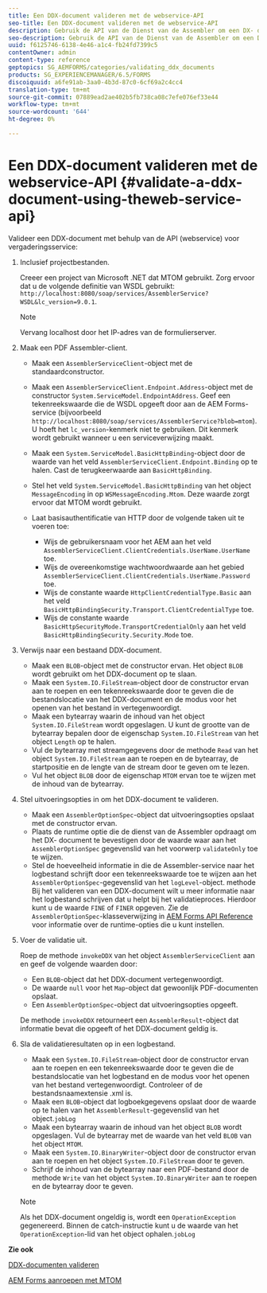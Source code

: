 ```yaml
---
title: Een DDX-document valideren met de webservice-API
seo-title: Een DDX-document valideren met de webservice-API
description: Gebruik de API van de Dienst van de Assembler om een DX- document te bevestigen.
seo-description: Gebruik de API van de Dienst van de Assembler om een DX- document te bevestigen.
uuid: f6125746-6138-4e46-a1c4-fb24fd7399c5
contentOwner: admin
content-type: reference
geptopics: SG_AEMFORMS/categories/validating_ddx_documents
products: SG_EXPERIENCEMANAGER/6.5/FORMS
discoiquuid: a6fe91ab-3aa0-4b3d-87c0-6cf69a2c4cc4
translation-type: tm+mt
source-git-commit: 07889ead2ae402b5fb738ca08c7efe076ef33e44
workflow-type: tm+mt
source-wordcount: '644'
ht-degree: 0%

---
```



# Een DDX-document valideren met de webservice-API {#validate-a-ddx-document-using-theweb-service-api}

Valideer een DDX-document met behulp van de API (webservice) voor vergaderingsservice:

1. Inclusief projectbestanden.

   Creeer een project van Microsoft .NET dat MTOM gebruikt. Zorg ervoor dat u de volgende definitie van WSDL gebruikt: `http://localhost:8080/soap/services/AssemblerService?WSDL&lc_version=9.0.1`.

   >[!NOTE]
   >
   >Vervang localhost door het IP-adres van de formulierserver.

1. Maak een PDF Assembler-client.

   * Maak een `AssemblerServiceClient`-object met de standaardconstructor.
   * Maak een `AssemblerServiceClient.Endpoint.Address`-object met de constructor `System.ServiceModel.EndpointAddress`. Geef een tekenreekswaarde die de WSDL opgeeft door aan de AEM Forms-service (bijvoorbeeld `http://localhost:8080/soap/services/AssemblerService?blob=mtom`). U hoeft het `lc_version`-kenmerk niet te gebruiken. Dit kenmerk wordt gebruikt wanneer u een serviceverwijzing maakt.
   * Maak een `System.ServiceModel.BasicHttpBinding`-object door de waarde van het veld `AssemblerServiceClient.Endpoint.Binding` op te halen. Cast de terugkeerwaarde aan `BasicHttpBinding`.
   * Stel het veld `System.ServiceModel.BasicHttpBinding` van het object `MessageEncoding` in op `WSMessageEncoding.Mtom`. Deze waarde zorgt ervoor dat MTOM wordt gebruikt.
   * Laat basisauthentificatie van HTTP door de volgende taken uit te voeren toe:

      * Wijs de gebruikersnaam voor het AEM aan het veld `AssemblerServiceClient.ClientCredentials.UserName.UserName` toe.
      * Wijs de overeenkomstige wachtwoordwaarde aan het gebied `AssemblerServiceClient.ClientCredentials.UserName.Password` toe.
      * Wijs de constante waarde `HttpClientCredentialType.Basic` aan het veld `BasicHttpBindingSecurity.Transport.ClientCredentialType` toe.
      * Wijs de constante waarde `BasicHttpSecurityMode.TransportCredentialOnly` aan het veld `BasicHttpBindingSecurity.Security.Mode` toe.

1. Verwijs naar een bestaand DDX-document.

   * Maak een `BLOB`-object met de constructor ervan. Het object `BLOB` wordt gebruikt om het DDX-document op te slaan.
   * Maak een `System.IO.FileStream`-object door de constructor ervan aan te roepen en een tekenreekswaarde door te geven die de bestandslocatie van het DDX-document en de modus voor het openen van het bestand in vertegenwoordigt.
   * Maak een bytearray waarin de inhoud van het object `System.IO.FileStream` wordt opgeslagen. U kunt de grootte van de bytearray bepalen door de eigenschap `System.IO.FileStream` van het object `Length` op te halen.
   * Vul de bytearray met streamgegevens door de methode `Read` van het object `System.IO.FileStream` aan te roepen en de bytearray, de startpositie en de lengte van de stream door te geven om te lezen.
   * Vul het object `BLOB` door de eigenschap `MTOM` ervan toe te wijzen met de inhoud van de bytearray.

1. Stel uitvoeringsopties in om het DDX-document te valideren.

   * Maak een `AssemblerOptionSpec`-object dat uitvoeringsopties opslaat met de constructor ervan.
   * Plaats de runtime optie die de dienst van de Assembler opdraagt om het DX- document te bevestigen door de waarde waar aan het `AssemblerOptionSpec` gegevenslid van het voorwerp `validateOnly` toe te wijzen.
   * Stel de hoeveelheid informatie in die de Assembler-service naar het logbestand schrijft door een tekenreekswaarde toe te wijzen aan het `AssemblerOptionSpec`-gegevenslid van het `logLevel`-object. methode Bij het valideren van een DDX-document wilt u meer informatie naar het logbestand schrijven dat u helpt bij het validatieproces. Hierdoor kunt u de waarde `FINE` of `FINER` opgeven. Zie de `AssemblerOptionSpec`-klasseverwijzing in [AEM Forms API Reference](https://www.adobe.com/go/learn_aemforms_javadocs_63_en) voor informatie over de runtime-opties die u kunt instellen.

1. Voer de validatie uit.

   Roep de methode `invokeDDX` van het object `AssemblerServiceClient` aan en geef de volgende waarden door:

   * Een `BLOB`-object dat het DDX-document vertegenwoordigt.
   * De waarde `null` voor het `Map`-object dat gewoonlijk PDF-documenten opslaat.
   * Een `AssemblerOptionSpec`-object dat uitvoeringsopties opgeeft.

   De methode `invokeDDX` retourneert een `AssemblerResult`-object dat informatie bevat die opgeeft of het DDX-document geldig is.

1. Sla de validatieresultaten op in een logbestand.

   * Maak een `System.IO.FileStream`-object door de constructor ervan aan te roepen en een tekenreekswaarde door te geven die de bestandslocatie van het logbestand en de modus voor het openen van het bestand vertegenwoordigt. Controleer of de bestandsnaamextensie .xml is.
   * Maak een `BLOB`-object dat logboekgegevens opslaat door de waarde op te halen van het `AssemblerResult`-gegevenslid van het object.`jobLog`
   * Maak een bytearray waarin de inhoud van het object `BLOB` wordt opgeslagen. Vul de bytearray met de waarde van het veld `BLOB` van het object `MTOM`.
   * Maak een `System.IO.BinaryWriter`-object door de constructor ervan aan te roepen en het object `System.IO.FileStream` door te geven.
   * Schrijf de inhoud van de bytearray naar een PDF-bestand door de methode `Write` van het object `System.IO.BinaryWriter` aan te roepen en de bytearray door te geven.

   >[!NOTE]
   >
   >Als het DDX-document ongeldig is, wordt een `OperationException` gegenereerd. Binnen de catch-instructie kunt u de waarde van het `OperationException`-lid van het object ophalen.`jobLog`

**Zie ook**

[DDX-documenten valideren](/help/forms/developing/validating-ddx-documents.md#validating-ddx-documents)

[AEM Forms aanroepen met MTOM](/help/forms/developing/invoking-aem-forms-using-web.md#invoking-aem-forms-using-mtom)
